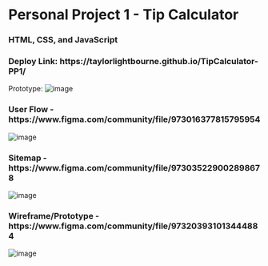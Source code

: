 # Personal Project 1 - Tip Calculator

<h3>HTML, CSS, and JavaScript</h3>
<h3>Deploy Link: https://taylorlightbourne.github.io/TipCalculator-PP1/</h3>

Prototype:
![image](https://user-images.githubusercontent.com/79942688/117756659-924f4980-b1ec-11eb-9b5d-b2b928ce43cf.png)

<h3>User Flow - https://www.figma.com/community/file/973016377815795954</h3>

![image](https://user-images.githubusercontent.com/79942688/117757017-405af380-b1ed-11eb-86d5-8ebf1115f406.png)

<h3>Sitemap - https://www.figma.com/community/file/973035229002898678</h3>

![image](https://user-images.githubusercontent.com/79942688/117757083-5ff21c00-b1ed-11eb-8e6e-bf5524c54433.png)

<h3>Wireframe/Prototype - https://www.figma.com/community/file/973203931013444884</h3>

![image](https://user-images.githubusercontent.com/79942688/117757154-87e17f80-b1ed-11eb-8904-782fb88e87ef.png)

